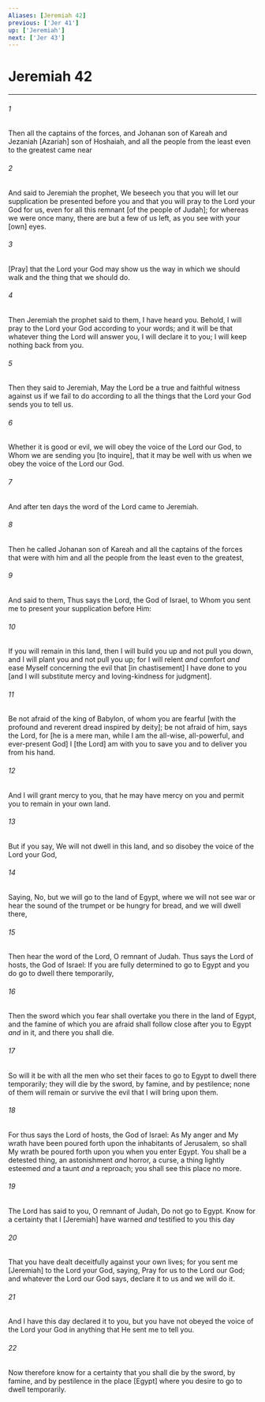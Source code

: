 ```yaml
---
Aliases: [Jeremiah 42]
previous: ['Jer 41']
up: ['Jeremiah']
next: ['Jer 43']
---
```

# Jeremiah 42

***














###### 1 






Then all the captains of the forces, and Johanan son of Kareah and Jezaniah [Azariah] son of Hoshaiah, and all the people from the least even to the greatest came near 













###### 2 






And said to Jeremiah the prophet, We beseech you that you will let our supplication be presented before you and that you will pray to the Lord your God for us, even for all this remnant [of the people of Judah]; for whereas we were once many, there are but a few of us left, as you see with your [own] eyes. 













###### 3 






[Pray] that the Lord your God may show us the way in which we should walk and the thing that we should do. 













###### 4 






Then Jeremiah the prophet said to them, I have heard you. Behold, I will pray to the Lord your God according to your words; and it will be that whatever thing the Lord will answer you, I will declare it to you; I will keep nothing back from you. 













###### 5 






Then they said to Jeremiah, May the Lord be a true and faithful witness against us if we fail to do according to all the things that the Lord your God sends you to tell us. 













###### 6 






Whether it is good or evil, we will obey the voice of the Lord our God, to Whom we are sending you [to inquire], that it may be well with us when we obey the voice of the Lord our God. 













###### 7 






And after ten days the word of the Lord came to Jeremiah. 













###### 8 






Then he called Johanan son of Kareah and all the captains of the forces that were with him and all the people from the least even to the greatest, 













###### 9 






And said to them, Thus says the Lord, the God of Israel, to Whom you sent me to present your supplication before Him: 













###### 10 






If you will remain in this land, then I will build you up and not pull you down, and I will plant you and not pull you up; for I will relent _and_ comfort _and_ ease Myself concerning the evil that [in chastisement] I have done to you [and I will substitute mercy and loving-kindness for judgment]. 













###### 11 






Be not afraid of the king of Babylon, of whom you are fearful [with the profound and reverent dread inspired by deity]; be not afraid of him, says the Lord, for [he is a mere man, while I am the all-wise, all-powerful, and ever-present God] I [the Lord] am with you to save you and to deliver you from his hand. 













###### 12 






And I will grant mercy to you, that he may have mercy on you and permit you to remain in your own land. 













###### 13 






But if you say, We will not dwell in this land, and so disobey the voice of the Lord your God, 













###### 14 






Saying, No, but we will go to the land of Egypt, where we will not see war or hear the sound of the trumpet or be hungry for bread, and we will dwell there, 













###### 15 






Then hear the word of the Lord, O remnant of Judah. Thus says the Lord of hosts, the God of Israel: If you are fully determined to go to Egypt and you do go to dwell there temporarily, 













###### 16 






Then the sword which you fear shall overtake you there in the land of Egypt, and the famine of which you are afraid shall follow close after you to Egypt _and_ in it, and there you shall die. 













###### 17 






So will it be with all the men who set their faces to go to Egypt to dwell there temporarily; they will die by the sword, by famine, and by pestilence; none of them will remain or survive the evil that I will bring upon them. 













###### 18 






For thus says the Lord of hosts, the God of Israel: As My anger and My wrath have been poured forth upon the inhabitants of Jerusalem, so shall My wrath be poured forth upon you when you enter Egypt. You shall be a detested thing, an astonishment _and_ horror, a curse, a thing lightly esteemed _and_ a taunt _and_ a reproach; you shall see this place no more. 













###### 19 






The Lord has said to you, O remnant of Judah, Do not go to Egypt. Know for a certainty that I [Jeremiah] have warned _and_ testified to you this day 













###### 20 






That you have dealt deceitfully against your own lives; for you sent me [Jeremiah] to the Lord your God, saying, Pray for us to the Lord our God; and whatever the Lord our God says, declare it to us and we will do it. 













###### 21 






And I have this day declared it to you, but you have not obeyed the voice of the Lord your God in anything that He sent me to tell you. 













###### 22 






Now therefore know for a certainty that you shall die by the sword, by famine, and by pestilence in the place [Egypt] where you desire to go to dwell temporarily.

